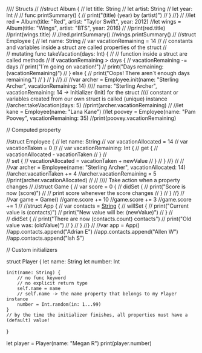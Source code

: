 //// Structs
//
//struct Album {
//    let title: String
//    let artist: String
//    let year: Int
//
//    func printSummary() {
//        print("\(title) \(year) by \(artist)")
//    }
//}
//
//let red = Album(title: "Red", artist: "Taylor Swift", year: 2012)
//let wings = Album(title: "Wings", artist: "BTS", year: 2016)
//
//print(red.title)
//print(wings.title)
//
//red.printSummary()
//wings.printSummary()
//
//struct Employee {
//    let name: String
//    var vacationRemaining = 14
//    // constants and variables inside a struct are called properties of the struct
//    
//    mutating func takeVacation(days: Int) {
//        // function inside a struct are called methods
//        if vacationRemaining > days {
//            vacationRemaining -= days
//            print("I´m going on vacation!")
//            print("Days remaining: \(vacationRemaining)")
//        } else {
//            print("Oops! There aren´t enough days remaining.")
//        }
//    }
//}
//
//var archer = Employee.init(name: "Sterling Archer", vacationRemaining: 14)
//// name: "Sterling Archer", vacationRemaining: 14 -> Initializer (Init) for the struct
//// constant or variables created from our own struct is called (unique) instance
//archer.takeVacation(days: 5)
//print(archer.vacationRemaining)
//
//let kane = Employee(name: "Lana Kane")
//let poovey = Employee(name: "Pam Poovey", vacationRemaining: 35)
//print(poovey.vacationRemaining)

// Computed property

//struct Employee {
//    let name: String
//    var vacationAllocated = 14
//    var vacationTaken = 0
//
//    var vacationRemaining: Int {
//        get {
//            vacationAllocated - vacationTaken
//        }
//        
//        set {
//            vacationAllocated = vacationTaken + newValue
//        }
//    }
//}
//
//
//var archer = Employee(name: "Sterling Archer", vacationAllocated: 14)
//archer.vacationTaken += 4
//archer.vacationRemaining = 5
//print(archer.vacationAllocated)
//
//
//// Take action when a property changes
//
//struct Game {
//    var score = 0 {
//        didSet {
//            print("Score is now \(score)")
//            // print score whenever the score changes
//        }
//    }
//}
//
//var game = Game()
//game.score += 10
//game.score += 3
//game.score += 1
//
//struct App {
//    var contacts = [String]() {
//        willSet {
//            print("Current value is \(contacts)")
//            print("New value will be: \(newValue)")
//        }
//        
//        didSet {
//            print("There are now \(contacts.count) contacts")
//            print("Old value was: \(oldValue)")
//        }
//    }
//}
//
//var app = App()
//app.contacts.append("Adrian E")
//app.contacts.append("Allen W")
//app.contacts.append("Ish S")


// Custom initializers

struct Player {
    let name: String
    let number: Int
    
    init(name: String) {
        // no func keyword
        // no explicit return type
        self.name = name
        // self.name -> the name property that belongs to my Player instance
        number = Int.random(in: 1...99)
    }
    // by the time the initializer finishes, all properties must have a (default) value!
}

let player = Player(name: "Megan R")
print(player.number)
